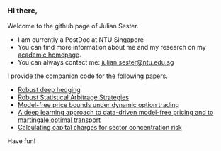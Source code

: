 ### Hi there,

Welcome to the github page of Julian Sester.

- I am currently a PostDoc at NTU Singapore
- You can  find more information about me and my research on my [academic homepage](https://sites.google.com/view/juliansester/home).
- You can always contact me: julian.sester@ntu.edu.sg 

I provide the companion code for the following papers.
- [Robust deep hedging](https://github.com/juliansester/nga)
- [Robust Statistical Arbitrage Strategies](https://github.com/juliansester/statistical-arbitrage)
- [Model-free price bounds under dynamic option trading](https://github.com/juliansester/dynamic_option_trading)
- [A deep learning approach to data-driven model-free pricing and to martingale optimal transport](https://github.com/juliansester/deep_model_free_pricing)
- [Calculating capital charges for sector concentration risk](https://github.com/juliansester/calculating_capital_charges)

Have fun!





<!--
**juliansester/juliansester** is a ✨ _special_ ✨ repository because its `README.md` (this file) appears on your GitHub profile.

Here are some ideas to get you started:

- 🔭 I’m currently working on ...
- 🌱 I’m currently learning ...
- 👯 I’m looking to collaborate on ...
- 🤔 I’m looking for help with ...
- 💬 Ask me about ...

- 😄 Pronouns: ...
- ⚡ Fun fact: ...
-->

